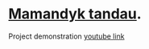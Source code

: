 # [**Mamandyk tandau**](https://mamandyktandau.kz).

Project demonstration
[youtube link](https://www.youtube.com/watch?v=TBdhZYgSTvI)
